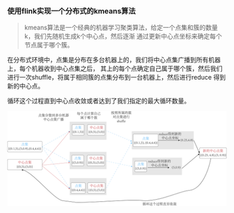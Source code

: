 ### 使用flink实现一个分布式的kmeans算法

> kmeans算法是一个经典的机器学习聚类算法，给定一个点集和簇的数量k，我们先随机生成k个中心点，然后逐渐
> 通过更新中心点坐标来确定每个节点属于哪个簇。
> 

在分布式环境中，点集是分布在多台机器上的，我们将中心点集广播到所有机器上，每个机器收到中心点集之后，
其上的每个点确定自己属于哪个簇，然后我们进行一次shuffle，将属于相同簇的点集分布到一台机器上，然后进行reduce
得到新的中心点。

循环这个过程直到中心点收敛或者达到了我们指定的最大循环数量。

![这是图片](./images/kmeans.jpg "Magic Gardens")